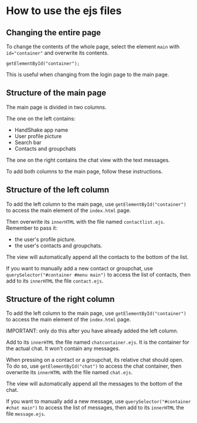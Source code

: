 # How to use the ejs files

## Changing the entire page
To change the contents of the whole page, select the element `main` with `id="container"` and overwrite its contents.

```
getElementById("container");
```
This is useful when changing from the login page to the main page.

## Structure of the main page
The main page is divided in two columns. 

The one on the left contains:
- HandShake app name
- User profile picture
- Search bar
- Contacts and groupchats

The one on the right contains the chat view with the text messages.

To add both columns to the main page, follow these instructions.

## Structure of the left column
To add the left column to the main page, use `getElementById("container")` to access the main element of the `index.html` page. 

Then overwrite its `innerHTML` with the file named `contactlist.ejs`. Remember to pass it:
- the user's profile picture.
- the user's contacts and groupchats.

The view will automatically append all the contacts to the bottom of the list. 

If you want to manually add a new contact or groupchat, use `querySelector("#container #menu main")` to access the list of contacts, then add to its `innerHTML` the file `contact.ejs`.

## Structure of the right column
To add the left column to the main page, use `getElementById("container")` to access the main element of the `index.html` page. 

IMPORTANT: only do this after you have already added the left column.

Add to its `innerHTML` the file named `chatcontainer.ejs`. It is the container for the actual chat. It won't contain any messages.

When pressing on a contact or a groupchat, its relative chat should open. To do so, use `getElementById("chat")` to access the chat container, then overwrite its `innerHTML` with the file named `chat.ejs`.

The view will automatically append all the messages to the bottom of the chat. 

If you want to manually add a new message, use `querySelector("#container #chat main")` to access the list of messages, then add to its `innerHTML` the file `message.ejs`.